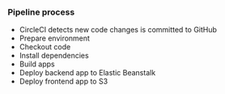 ### Pipeline process

- CircleCI detects new code changes is committed to GitHub
- Prepare environment
- Checkout code
- Install dependencies
- Build apps
- Deploy backend app to Elastic Beanstalk
- Deploy frontend app to S3